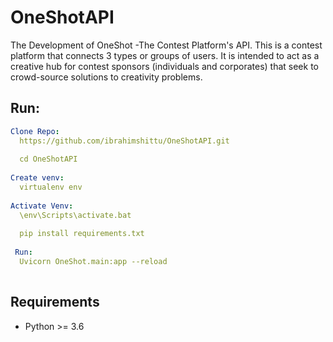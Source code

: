 # OneShotAPI
The Development of OneShot -The Contest Platform's API. This is a contest platform that connects 3 types or groups of users. It is intended to act as a creative hub for contest sponsors (individuals and corporates) that seek to crowd-source solutions to creativity problems. 

## Run:

```yaml
Clone Repo:
  https://github.com/ibrahimshittu/OneShotAPI.git
  
  cd OneShotAPI
  
Create venv:
  virtualenv env
  
Activate Venv:
  \env\Scripts\activate.bat
  
  pip install requirements.txt
 
 Run:
  Uvicorn OneShot.main:app --reload 
  
```
## Requirements

- Python >= 3.6 

